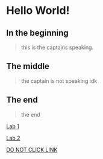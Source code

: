 # Hello World!
## In the beginning
>this is the captains speaking.
## The middle
>the captain is not speaking idk
## The end
>the end

[Lab 1](https://joeyedmo.github.io/CSE15l_lab_report_1/PA1.html)

[Lab 2](https://joeyedmo.github.io/CSE15l_lab_report_1/PA2.html)

[DO NOT CLICK LINK](https://www.youtube.com/watch?v=dQw4w9WgXcQ)

